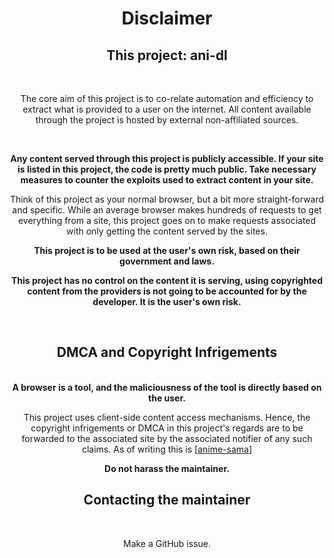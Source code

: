 
<h1 align="center">Disclaimer</h1>

<div align="center">

<h2>This project: ani-dl</h2>

<br>

The core aim of this project is to co-relate automation and efficiency to extract what is provided to a user on the internet. All content available through the project is hosted by external non-affiliated sources.

<br>

<b>Any content served through this project is publicly accessible. If your site is listed in this project, the code is pretty much public. Take necessary measures to counter the exploits used to extract content in your site.</b>

Think of this project as your normal browser, but a bit more straight-forward and specific. While an average browser makes hundreds of requests to get everything from a site, this project goes on to make requests associated with only getting the content served by the sites.

<b>

This project is to be used at the user's own risk, based on their government and laws.

This project has no control on the content it is serving, using copyrighted content from the providers is not going to be accounted for by the developer. It is the user's own risk.

</b>

<br>

<h2>DMCA and Copyright Infrigements</h3>

<br>

<b>
A browser is a tool, and the maliciousness of the tool is directly based on the user.
</b>

This project uses client-side content access mechanisms. Hence, the copyright infrigements or DMCA in this project's regards are to be forwarded to the associated site by the associated notifier of any such claims. As of writing this is [[anime-sama](https://anime-sama.fr/)]

<b> Do not harass the maintainer. </b>

<h2>
Contacting the maintainer
</h2>
<br>

Make a GitHub issue.
</div>
